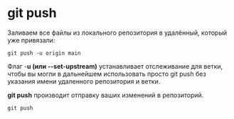 # git push

Заливаем все файлы из локального репозитория в удалённый, который
уже привязали:

```bash=
git push -u origin main
```

Флаг -**u (или --set-upstream)** устанавливает отслеживание для ветки, чтобы вы могли в дальнейшем использовать просто git push без указания имени удаленного репозитория и ветки.

**git push** производит отправку ваших изменений в репозиторий.

```bash=
git push
```